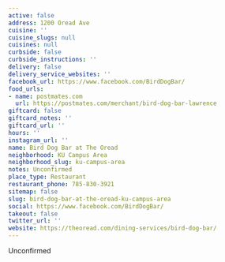 ```yaml
---
active: false
address: 1200 Oread Ave
cuisine: ''
cuisine_slugs: null
cuisines: null
curbside: false
curbside_instructions: ''
delivery: false
delivery_service_websites: ''
facebook_url: https://www.facebook.com/BirdDogBar/
food_urls:
- name: postmates.com
  url: https://postmates.com/merchant/bird-dog-bar-lawrence
giftcard: false
giftcard_notes: ''
giftcard_url: ''
hours: ''
instagram_url: ''
name: Bird Dog Bar at The Oread
neighborhood: KU Campus Area
neighborhood_slug: ku-campus-area
notes: Unconfirmed
place_type: Restaurant
restaurant_phone: 785-830-3921
sitemap: false
slug: bird-dog-bar-at-the-oread-ku-campus-area
social: https://www.facebook.com/BirdDogBar/
takeout: false
twitter_url: ''
website: https://theoread.com/dining-services/bird-dog-bar/
---
```


Unconfirmed